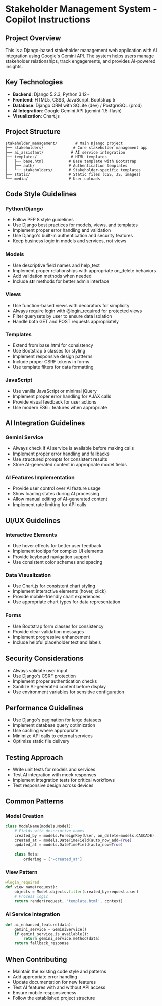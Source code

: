 <!-- Use this file to provide workspace-specific custom instructions to Copilot. For more details, visit https://code.visualstudio.com/docs/copilot/copilot-customization#_use-a-githubcopilotinstructionsmd-file -->

# Stakeholder Management System - Copilot Instructions

## Project Overview
This is a Django-based stakeholder management web application with AI integration using Google's Gemini API. The system helps users manage stakeholder relationships, track engagements, and provides AI-powered insights.

## Key Technologies
- **Backend**: Django 5.2.3, Python 3.12+
- **Frontend**: HTML5, CSS3, JavaScript, Bootstrap 5
- **Database**: Django ORM with SQLite (dev) / PostgreSQL (prod)
- **AI Integration**: Google Gemini API (gemini-1.5-flash)
- **Visualization**: Chart.js

## Project Structure
```
stakeholder_management/        # Main Django project
├── stakeholders/             # Core stakeholder management app
├── ai_assistant/            # AI service integration
├── templates/               # HTML templates
│   ├── base.html           # Base template with Bootstrap
│   ├── auth/               # Authentication templates
│   └── stakeholders/       # Stakeholder-specific templates
├── static/                 # Static files (CSS, JS, images)
└── media/                  # User uploads
```

## Code Style Guidelines

### Python/Django
- Follow PEP 8 style guidelines
- Use Django best practices for models, views, and templates
- Implement proper error handling and validation
- Use Django's built-in authentication and security features
- Keep business logic in models and services, not views

### Models
- Use descriptive field names and help_text
- Implement proper relationships with appropriate on_delete behaviors
- Add validation methods when needed
- Include __str__ methods for better admin interface

### Views
- Use function-based views with decorators for simplicity
- Always require login with @login_required for protected views
- Filter querysets by user to ensure data isolation
- Handle both GET and POST requests appropriately

### Templates
- Extend from base.html for consistency
- Use Bootstrap 5 classes for styling
- Implement responsive design patterns
- Include proper CSRF tokens in forms
- Use template filters for data formatting

### JavaScript
- Use vanilla JavaScript or minimal jQuery
- Implement proper error handling for AJAX calls
- Provide visual feedback for user actions
- Use modern ES6+ features when appropriate

## AI Integration Guidelines

### Gemini Service
- Always check if AI service is available before making calls
- Implement proper error handling and fallbacks
- Use structured prompts for consistent results
- Store AI-generated content in appropriate model fields

### AI Features Implementation
- Provide user control over AI feature usage
- Show loading states during AI processing
- Allow manual editing of AI-generated content
- Implement rate limiting for API calls

## UI/UX Guidelines

### Interactive Elements
- Use hover effects for better user feedback
- Implement tooltips for complex UI elements
- Provide keyboard navigation support
- Use consistent color schemes and spacing

### Data Visualization
- Use Chart.js for consistent chart styling
- Implement interactive elements (hover, click)
- Provide mobile-friendly chart experiences
- Use appropriate chart types for data representation

### Forms
- Use Bootstrap form classes for consistency
- Provide clear validation messages
- Implement progressive enhancement
- Include helpful placeholder text and labels

## Security Considerations
- Always validate user input
- Use Django's CSRF protection
- Implement proper authentication checks
- Sanitize AI-generated content before display
- Use environment variables for sensitive configuration

## Performance Guidelines
- Use Django's pagination for large datasets
- Implement database query optimization
- Use caching where appropriate
- Minimize API calls to external services
- Optimize static file delivery

## Testing Approach
- Write unit tests for models and services
- Test AI integration with mock responses
- Implement integration tests for critical workflows
- Test responsive design across devices

## Common Patterns

### Model Creation
```python
class ModelName(models.Model):
    # Fields with descriptive names
    created_by = models.ForeignKey(User, on_delete=models.CASCADE)
    created_at = models.DateTimeField(auto_now_add=True)
    updated_at = models.DateTimeField(auto_now=True)
    
    class Meta:
        ordering = ['-created_at']
```

### View Pattern
```python
@login_required
def view_name(request):
    objects = Model.objects.filter(created_by=request.user)
    # Process logic
    return render(request, 'template.html', context)
```

### AI Service Integration
```python
def ai_enhanced_feature(data):
    gemini_service = GeminiService()
    if gemini_service.is_available():
        return gemini_service.method(data)
    return fallback_response
```

## When Contributing
- Maintain the existing code style and patterns
- Add appropriate error handling
- Update documentation for new features
- Test AI features with and without API access
- Ensure mobile responsiveness
- Follow the established project structure

